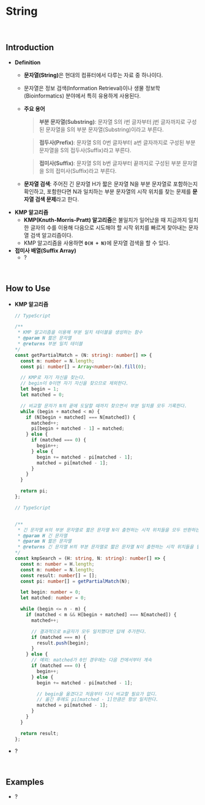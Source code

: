 <h1>String</h1>
<br>

## Introduction
- **Definition**
  - <b>문자열(String)</b>은 현대의 컴퓨터에서 다루는 자료 중 하나이다. 
  - 문자열은 정보 검색(Information Retrieval)이나 생물 정보학(Bioinformatics) 분야에서 특히 유용하게 사용된다.
  - **주요 용어**
    > **부분 문자열(Substring)**: 문자열 S의 i번 글자부터 j번 글자까지로 구성된 문자열을 S의 부분 문자열(Substring)이라고 부른다.

    > **접두사(Prefix)**: 문자열 S의 0번 글자부터 a번 글자까지로 구성된 부분 문자열을 S의 접두사(Suffix)라고 부른다.

    > **접미사(Suffix)**: 문자열 S의 b번 글자부터 끝까지로 구성된 부분 문자열을 S의 접미사(Suffix)라고 부른다.
  - **문자열 검색**: 주어진 긴 문자열 H가 짧은 문자열 N을 부분 문자열로 포함하는지 확인하고, 포함한다면 N과 일치하는 부분 문자열의 시작 위치를 찾는 문제를 **문자열 검색 문제**라고 한다.
- **KMP 알고리즘**
  - **KMP(Knuth-Morris-Pratt) 알고리즘**은 불일치가 일어났을 때 지금까지 일치한 글자의 수를 이용해 다음으로 시도해야 할 시작 위치를 빠르게 찾아내는 문자열 검색 알고리즘이다.
  - KMP 알고리즘을 사용하면 <code><b>O(H + N)</b></code>에 문자열 검색을 할 수 있다.
- **접미사 배열(Suffix Array)**
  - ?

<br>

## How to Use
- **KMP 알고리즘**
  ```ts
  // TypeScript

  /**
   * KMP 알고리즘을 이용해 부분 일치 테이블을 생성하는 함수
   * @param N 짧은 문자열
   * @returns 부분 일치 테이블
  */
  const getPartialMatch = (N: string): number[] => {
    const m: number = N.length;
    const pi: number[] = Array<number>(m).fill(0);

    // KMP로 자기 자신을 찾는다.
    // begin이 0이면 자기 자신을 찾으므로 제외한다.
    let begin = 1;
    let matched = 0;

    // 비교할 문자가 N의 끝에 도달할 때까지 찾으면서 부분 일치를 모두 기록한다.
    while (begin + matched < m) {
      if (N[begin + matched] === N[matched]) {
        matched++;
        pi[begin + matched - 1] = matched;
      } else {
        if (matched === 0) {
          begin++;
        } else {
          begin += matched - pi[matched - 1];
          matched = pi[matched - 1];
        }
      }
    }

    return pi;
  };
  ```
  ```ts
  // TypeScript

  
  /**
   * 긴 문자열 H의 부분 문자열로 짧은 문자열 N이 출현하는 시작 위치들을 모두 반환하는 함수
   * @param H 긴 문자열
   * @param N 짧은 문자열
   * @returns 긴 문자열 H의 부분 문자열로 짧은 문자열 N이 출현하는 시작 위치들을 담은 배열
  */
  const kmpSearch = (H: string, N: string): number[] => {
    const n: number = H.length;
    const m: number = N.length;
    const result: number[] = [];
    const pi: number[] = getPartialMatch(N);

    let begin: number = 0;
    let matched: number = 0;

    while (begin <= n - m) {
      if (matched < m && H[begin + matched] === N[matched]) {
        matched++;

        // 결과적으로 m글자가 모두 일치했다면 답에 추가한다.
        if (matched === m) {
          result.push(begin);
        }
      } else {
        // 예외: matched가 0인 경우에는 다음 칸에서부터 계속
        if (matched === 0) {
          begin++;
        } else {
          begin += matched - pi[matched - 1];

          // begin을 옮겼다고 처음부터 다시 비교할 필요가 없디.
          // 옮긴 후에도 pi[matched - 1]만큼은 항상 일치한다.
          matched = pi[matched - 1];
        }
      }
    }

    return result;
  };
  ```
- ?

<br>

## Examples
- ?

